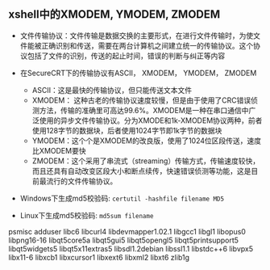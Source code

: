 ## xshell中的XMODEM, YMODEM, ZMODEM

+ 文件传输协议：文件传输是数据交换的主要形式，在进行文件传输时，为使文件能被正确识别和传送，需要在两台计算机之间建立统一的传输协议。这个协议包括了文件的识别，传送的起止时间，错误的判断与纠正等内容

+ 在SecureCRT下的传输协议有ASCII， XMODEM， YMODEM， ZMODEM
  + ASCII：这是最快的传输协议，但只能传送文本文件
  + XMODEM： 这种古老的传输协议速度较慢，但是由于使用了CRC错误侦测方法，传输的准确里可高达99.6%。XMODEM是一种在串口通信中广泛使用的异步文件传输协议。分为XMODE和1k-XMODEM协议两种，前者使用128字节的数据块，后者使用1024字节即1k字节的数据块
  + YMODEM：这个个是XMODEM的改良版，使用了1024位区段传送，速度比XMODEM要快
  + ZMODEM：这个采用了串流式（streaming）传输方式，传输速度较快，而且还具有自动改变区段大小和断点续传，快速错误侦测等功能，这是目前最流行的文件传输协议。

+ Windows下生成md5校验码: `certutil -hashfile filename MD5`
+ Linux下生成md5校验码: `md5sum filename`



psmisc adduser libc6  libcurl4  libdevmapper1.02.1 libgcc1  libgl1 libopus0  libpng16-16 libqt5core5a libqt5gui5 libqt5opengl5  libqt5printsupport5  libqt5widgets5  libqt5x11extras5 libsdl1.2debian  libssl1.1 libstdc++6 libvpx5 libx11-6 libxcb1 libxcursor1 libxext6 libxml2 libxt6 zlib1g